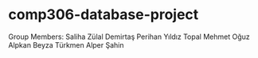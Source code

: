 # comp306-database-project
Group Members:
Saliha Zülal Demirtaş
Perihan Yıldız Topal
Mehmet Oğuz Alpkan
Beyza Türkmen
Alper Şahin
